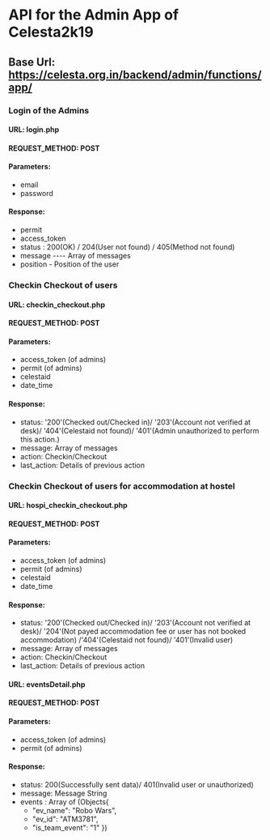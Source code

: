# API for the Admin App of Celesta2k19
## Base Url: https://celesta.org.in/backend/admin/functions/app/


### Login of the Admins
#### URL: login.php
#### REQUEST_METHOD: POST
#### Parameters:
* email
* password
#### Response:
* permit
* access_token
* status : 200(OK) / 204(User not found) / 405(Method not found)
* message ---- Array of messages
* position - Position of the user

### Checkin Checkout of users
#### URL: checkin_checkout.php
#### REQUEST_METHOD: POST
#### Parameters:
* access_token (of admins)
* permit (of admins)
* celestaid
* date_time
#### Response:
* status: '200'(Checked out/Checked in)/ '203'(Account not verified at desk)/ '404'(Celestaid not found)/ '401'(Admin unauthorized to perform this action.)
* message: Array of messages
* action: Checkin/Checkout
* last_action: Details of previous action

### Checkin Checkout of users for accommodation at hostel
#### URL: hospi_checkin_checkout.php
#### REQUEST_METHOD: POST
#### Parameters:
* access_token (of admins)
* permit (of admins)
* celestaid
* date_time
#### Response:
* status: '200'(Checked out/Checked in)/ '203'(Account not verified at desk)/ '204'(Not payed accommodation fee or user has not booked accommodation) /'404'(Celestaid not found)/ '401'(Invalid user)
* message: Array of messages
* action: Checkin/Checkout
* last_action: Details of previous action

#### URL: eventsDetail.php
#### REQUEST_METHOD: POST
#### Parameters:
* access_token (of admins)
* permit (of admins)

#### Response:
* status: 200(Successfully sent data)/ 401(Invalid user or unauthorized)
* message: Message String
* events : Array of (Objects{
    - "ev_name": "Robo Wars",
    - "ev_id": "ATM3781",
    - "is_team_event": "1"
})

